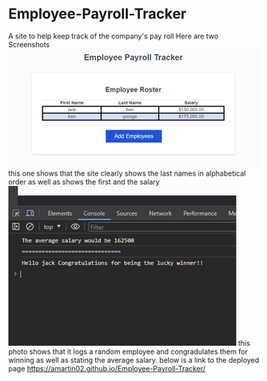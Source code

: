 # Employee-Payroll-Tracker

A site to help keep track of the company's pay roll
Here are two Screenshots
![image](./img/EmployeeTracker.png)
this one shows that the site clearly shows the last names in alphabetical order as well as shows the first and the salary
![image](./img/Employee%20tracker%202.png)
this photo shows that it logs a random employee and congradulates them for winning as well as stating the average salary.
below is a link to the deployed page
https://amartin02.github.io/Employee-Payroll-Tracker/
